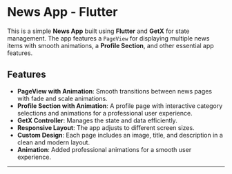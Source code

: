 # News App - Flutter

This is a simple **News App** built using **Flutter** and **GetX** for state management. The app features a `PageView` for displaying multiple news items with smooth animations, a **Profile Section**, and other essential app features.

## Features

- **PageView with Animation**: Smooth transitions between news pages with fade and scale animations.
- **Profile Section with Animation**: A profile page with interactive category selections and animations for a professional user experience.
- **GetX Controller**: Manages the state and data efficiently.
- **Responsive Layout**: The app adjusts to different screen sizes.
- **Custom Design**: Each page includes an image, title, and description in a clean and modern layout.
- **Animation**: Added professional animations for a smooth user experience.

---
